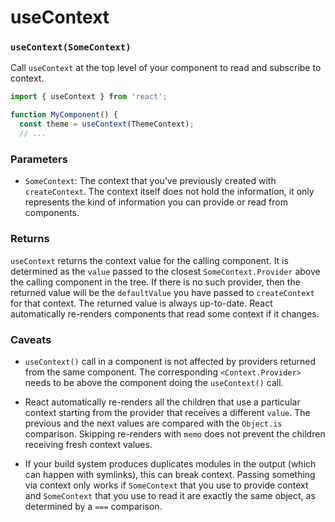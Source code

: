 # useContext

### `useContext(SomeContext)`

Call `useContext` at the top level of your component to read and subscribe to context.


``` jsx
import { useContext } from 'react';

function MyComponent() {
  const theme = useContext(ThemeContext);
  // ...
```

### Parameters

* `SomeContext`: The context that you’ve previously created with `createContext`. The context itself does not hold the information, it only represents the kind of information you can provide or read from components.

### Returns

`useContext` returns the context value for the calling component. It is determined as the `value` passed to the closest `SomeContext.Provider` above the calling component in the tree. If there is no such provider, then the returned value will be the `defaultValue` you have passed to `createContext` for that context. The returned value is always up-to-date. React automatically re-renders components that read some context if it changes.

### Caveats

* `useContext()` call in a component is not affected by providers returned from the same component. The corresponding `<Context.Provider>` needs to be above the component doing the `useContext()` call.

* React automatically re-renders all the children that use a particular context starting from the provider that receives a different `value`. The previous and the next values are compared with the `Object.is` comparison. Skipping re-renders with `memo` does not prevent the children receiving fresh context values.

* If your build system produces duplicates modules in the output (which can happen with symlinks), this can break context. Passing something via context only works if `SomeContext` that you use to provide context and `SomeContext` that you use to read it are exactly the same object, as determined by a `===` comparison.
